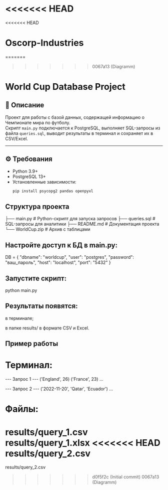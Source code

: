 <<<<<<< HEAD
=======
<<<<<<< HEAD
# Oscorp-Industries
=======
>>>>>>> 0067a13 (Diagramm)
# World Cup Database Project

## 📌 Описание
Проект для работы с базой данных, содержащей информацию о Чемпионате мира по футболу.  
Скрипт `main.py` подключается к PostgreSQL, выполняет SQL-запросы из файла `queries.sql`, выводит результаты в терминал и сохраняет их в CSV/Excel.

---

## ⚙️ Требования
- Python 3.9+
- PostgreSQL 13+
- Установленные зависимости:
  ```bash
  pip install psycopg2 pandas openpyxl


## Структура проекта
├── main.py          # Python-скрипт для запуска запросов
├── queries.sql      # SQL-запросы для аналитики
├── README.md        # Документация проекта
└── WorldCup.zip     # Архив с таблицами


## Настройте доступ к БД в main.py:

DB = {
    "dbname": "worldcup",
    "user": "postgres",
    "password": "ваш_пароль",
    "host": "localhost",
    "port": "5432"
}


## Запустите скрипт:

python main.py


## Результаты появятся:

в терминале;

в папке results/ в формате CSV и Excel.

## Пример работы

# Терминал:

--- Запрос 1 ---
('England', 26)
('France', 23)
...

--- Запрос 2 ---
('2022-11-20', 'Qatar', 'Ecuador')
...


# Файлы:

results/query_1.csv
results/query_1.xlsx
<<<<<<< HEAD
results/query_2.csv
=======
results/query_2.csv
>>>>>>> d0f5f2c (Initial commit)
>>>>>>> 0067a13 (Diagramm)
